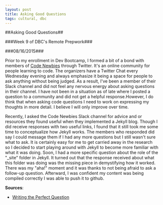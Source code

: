 ```yaml
---
layout: post
title: Asking Good Questions
tags: cultural, dbc
---
```

##Asking Good Questions##

###Week 9 of DBC's Remote Prepwork###

###08/16/2015###

Prior to my enrollment in Dev Bootcamp, I formed a bit of a bond with members of [Code Newbies](http://www.codenewbie.org/) through Twitter. It's an online community for people learning to code. The organizers have a Twitter Chat every Wednesday evening and always emphasize it being a space for people to ask anything without being judged. As a result, I've been a member of their Slack channel and did not feel any nervous energy about asking questions in their channel. I have not been in a situation as of late where I posted a question to a community and did not get a helpful response.However, I do think that when asking code questions I need to work on expressing my thoughts in more detail. I believe I will only improve over time.

Recently, I asked the Code Newbies Slack channel for advice and or resources they found useful when they implemented a Jekyll blog. Though I did receive responses with two useful links, I found that it still took me some time to conceptualize how Jekyll works. The members who responded did say I could message them if I had any more questions but I still wasn't sure what to ask. It is certainly easy for me to get carried away in the research so I decided to start playing around with Jekyll to become more familiar with what it was doing. Soon, I had a more specific question about the role of the "_site" folder in Jekyll. It turned out that the response received about what this folder was doing was the missing piece in demystifying how it worked. There was my "aha!" moment and it was thanks to not being afraid to ask a follow-up question. Afterward, I was confident my content was being compiled correctly I was able to push it to github.

**Sources**:
- [Writing the Perfect Question](http://web.archive.org/web/20140709094611/http://msmvps.com/blogs/jon_skeet/archive/2010/08/29/writing-the-perfect-question.aspx)